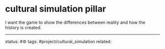 # cultural simulation pillar
I want the game to show the differences between reality and how the history is created.

---
status: #⚙️ 
tags: #project/cultural_simulation 
related: 